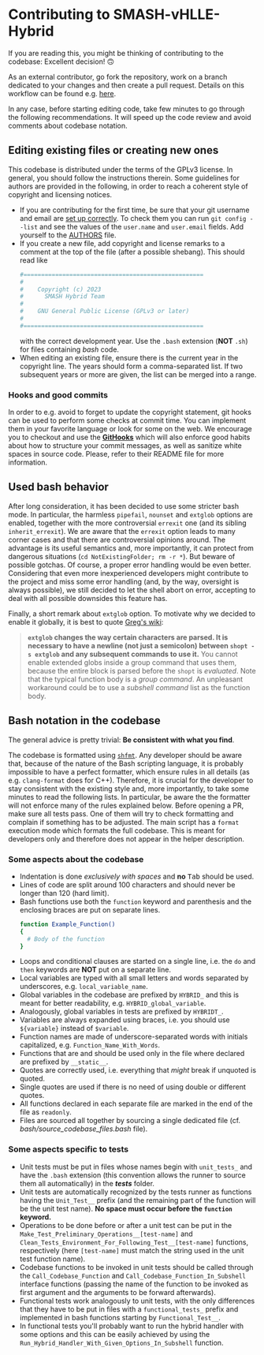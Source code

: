 # Contributing to SMASH-vHLLE-Hybrid

If you are reading this, you might be thinking of contributing to the codebase: Excellent decision! :upside_down_face:

As an external contributor, go fork the repository, work on a branch dedicated to your changes and then create a pull request. Details on this workflow can be found e.g. [here](https://git-scm.com/book/en/v2/GitHub-Contributing-to-a-Project).

In any case, before starting editing code, take few minutes to go through the following recommendations.
It will speed up the code review and avoid comments about codebase notation.


## Editing existing files or creating new ones

This codebase is distributed under the terms of the GPLv3 license.
In general, you should follow the instructions therein.
Some guidelines for authors are provided in the following, in order to reach a coherent style of copyright and licensing notices.

* If you are contributing for the first time, be sure that your git username and email are [set up correctly](https://git-scm.com/book/en/v2/Getting-Started-First-Time-Git-Setup).
  To check them you can run `git config --list` and see the values of the `user.name` and `user.email` fields.
  Add yourself to the [AUTHORS](AUTHORS.md) file.
* If you create a new file, add copyright and license remarks to a comment at the top of the file (after a possible shebang).
  This should read like
  ```bash
  #===================================================
  #
  #    Copyright (c) 2023
  #      SMASH Hybrid Team
  #
  #    GNU General Public License (GPLv3 or later)
  #
  #===================================================
  ```
  with the correct development year.
  Use the `.bash` extension (**NOT** `.sh`) for files containing *bash* code.
* When editing an existing file, ensure there is the current year in the copyright line.
  The years should form a comma-separated list.
  If two subsequent years or more are given, the list can be merged into a range.

### Hooks and good commits

In order to e.g. avoid to forget to update the copyright statement, git hooks can be used to perform some checks at commit time.
You can implement them in your favorite language or look for some on the web.
We encourage you to checkout and use the [**GitHooks**](https://github.com/AxelKrypton/GitHooks) which will also enforce good habits about how to structure your commit messages, as well as sanitize white spaces in source code.
Please, refer to their README file for more information.


## Used bash behavior

After long consideration, it has been decided to use some stricter bash mode.
In particular, the harmless `pipefail`, `nounset` and `extglob` options are enabled, together with the more controversial `errexit` one (and its sibling `inherit_errexit`).
We are aware that the `errexit` option leads to many corner cases and that there are controversial opinions around.
The advantage is its useful semantics and, more importantly, it can protect from dangerous situations (`cd NotExistingFolder; rm -r *`).
But beware of possible gotchas.
Of course, a proper error handling would be even better.
Considering that even more inexperienced developers might contribute to the project and miss some error handling (and, by the way, oversight is always possible), we still decided to let the shell abort on error, accepting to deal with all possible downsides this feature has.

Finally, a short remark about `extglob` option. To motivate why we decided to enable it globally, it is best to quote [Greg's wiki](http://mywiki.wooledge.org/glob):
> **`extglob` changes the way certain characters are parsed. It is necessary to have a newline (not just a semicolon) between `shopt -s extglob` and any subsequent commands to use it.**
> You cannot enable extended globs inside a group command that uses them, because the entire block is parsed before the `shopt` is _evaluated_.
> Note that the typical function body is a _group command_.
> An unpleasant workaround could be to use a _subshell command_ list as the function body.


## Bash notation in the codebase

The general advice is pretty trivial: **Be consistent with what you find**.

The codebase is formatted using [`shfmt`](https://github.com/mvdan/sh#shfmt).
Any developer should be aware that, because of the nature of the Bash scripting language, it is probably impossible to have a perfect formatter, which ensure rules in all details (as e.g. `clang-format` does for C++).
Therefore, it is crucial for the developer to stay consistent with the existing style and, more importantly, to take some minutes to read the following lists.
In particular, be aware the the formatter will not enforce many of the rules explained below.
Before opening a PR, make sure all tests pass.
One of them will try to check formatting and complain if something has to be adjusted.
The main script has a `format` execution mode which formats the full codebase.
This is meant for developers only and therefore does not appear in the helper description.

### Some aspects about the codebase

* Indentation is done _exclusively with spaces_ and **no** <kbd>Tab</kbd> should be used.
* Lines of code are split around 100 characters and should never be longer than 120 (hard limit).
* Bash functions use both the `function` keyword and parenthesis and the enclosing braces are put on separate lines.
  ```bash
  function Example_Function()
  {
    # Body of the function
  }
  ```
* Loops and conditional clauses are started on a single line, i.e. the `do` and `then` keywords are **NOT** put on a separate line.
* Local variables are typed with all small letters and words separated by underscores, e.g. `local_variable_name`.
* Global variables in the codebase are prefixed by `HYBRID_` and this is meant for better readability, e.g. `HYBRID_global_variable`.
* Analogously, global variables in tests are prefixed by `HYBRIDT_`.
* Variables are always expanded using braces, i.e. you should use `${variable}` instead of `$variable`.
* Function names are made of underscore-separated words with initials capitalized, e.g. `Function_Name_With_Words`.
* Functions that are and should be used only in the file where declared are prefixed by `__static__`.
* Quotes are correctly used, i.e. everything that _might_ break if unquoted is quoted.
* Single quotes are used if there is no need of using double or different quotes.
* All functions declared in each separate file are marked in the end of the file as `readonly`.
* Files are sourced all together by sourcing a single dedicated file (cf. *bash/source_codebase_files.bash* file).

### Some aspects specific to tests

* Unit tests must be put in files whose names begin with `unit_tests_` and have the `.bash` extension (this convention allows the runner to source them all automatically) in the ***tests*** folder.
* Unit tests are automatically recognized by the tests runner as functions having the `Unit_Test__` prefix (and the remaining part of the function will be the unit test name). **No space must occur before the `function` keyword.**
* Operations to be done before or after a unit test can be put in the `Make_Test_Preliminary_Operations__[test-name]` and `Clean_Tests_Environment_For_Following_Test__[test-name]` functions, respectively (here `[test-name]` must match the string used in the unit test function name).
* Codebase functions to be invoked in unit tests should be called through the `Call_Codebase_Function` and `Call_Codebase_Function_In_Subshell` interface functions (passing the name of the function to be invoked as first argument and the arguments to be forward afterwards).
* Functional tests work analogously to unit tests, with the only differences that they have to be put in files with a `functional_tests_` prefix and implemented in bash functions starting by `Functional_Test__`.
* In functional tests you'll probably want to run the hybrid handler with some options and this can be easily achieved by using the `Run_Hybrid_Handler_With_Given_Options_In_Subshell` function.

